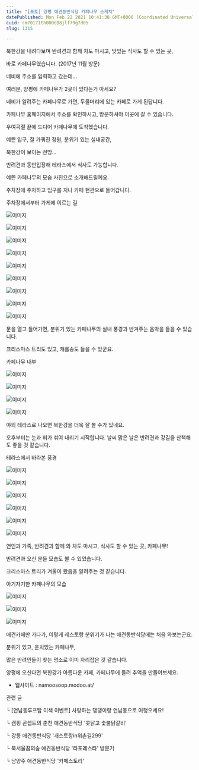 ```yaml
---
title: "[포토] 양평 애견동반식당 카페나무 스케치"
datePublished: Mon Feb 22 2021 10:41:38 GMT+0000 (Coordinated Universal Time)
cuid: cm70171th000d08jlf79g7d05
slug: 1315

---
```



북한강을 내려다보며 반려견과 함께 차도 마시고, 맛있는 식사도 할 수 있는 곳,

바로 카페나무였습니다. (2017년 11월 방문)

네비에 주소를 입력하고 갔는데...

여러분, 양평에 카페나무가 2곳이 있다는거 아세요?

네비가 알려주는 카페나무로 가면, 두물머리에 있는 카페로 가게 된답니다.

카페나무 홈페이지에서 주소를 확인하시고, 방문하셔야 이곳에 갈 수 있습니다.

우여곡절 끝에 드디어 카페나무에 도착했습니다.

예쁜 입구, 잘 가꿔진 정원, 분위기 있는 실내공간,

북한강이 보이는 전망...

반려견과 동반입장해 테라스에서 식사도 가능합니다.

예쁜 카페나무의 모습 사진으로 소개해드릴께요.

주차장에 주차하고 입구를 지나 카페 현관으로 들어갑니다.

주차장에서부터 가게에 이르는 길

![이미지](https://cdn.hashnode.com/res/hashnode/image/upload/v1739251046357/3c8f1d5d-34d4-471d-9152-55836ddd520d.jpeg)

![이미지](https://cdn.hashnode.com/res/hashnode/image/upload/v1739251048505/1b221c3d-2bd4-4276-915e-98a0eec655ce.jpeg)

![이미지](https://cdn.hashnode.com/res/hashnode/image/upload/v1739251050641/7b83bedd-2408-446a-b317-82cce403522a.jpeg)

![이미지](https://cdn.hashnode.com/res/hashnode/image/upload/v1739251052626/2fa756aa-6ee5-423b-a5a7-24ceb3a05fb6.jpeg)

![이미지](https://cdn.hashnode.com/res/hashnode/image/upload/v1739251055532/8bf72a96-c432-4723-9782-116f0765b48d.jpeg)

![이미지](https://cdn.hashnode.com/res/hashnode/image/upload/v1739251057873/4c08ab51-175e-4e6c-94ca-b1093d743770.jpeg)

![이미지](https://cdn.hashnode.com/res/hashnode/image/upload/v1739251059930/519cf149-d482-4a02-af89-12b0adae54f9.jpeg)

![이미지](https://cdn.hashnode.com/res/hashnode/image/upload/v1739251062634/8e26c676-3336-47b8-a804-56853bafab39.jpeg)

![이미지](https://cdn.hashnode.com/res/hashnode/image/upload/v1739251064800/6470c093-46a6-45c0-a648-ff908f5c5fbf.jpeg)

문을 열고 들어가면, 분위기 있는 카페나무의 실내 풍경과 반겨주는 음악을 들을 수 있습니다.

크리스마스 트리도 있고, 캐롤송도 들을 수 있군요.

카페나무 내부

![이미지](https://cdn.hashnode.com/res/hashnode/image/upload/v1739251066833/a1691d51-57fd-4eab-ba59-6b47ad63ee72.jpeg)

![이미지](https://cdn.hashnode.com/res/hashnode/image/upload/v1739251068985/e5734718-5c37-4f8b-b5c4-67375b93027e.jpeg)

![이미지](https://cdn.hashnode.com/res/hashnode/image/upload/v1739251071147/707163b0-b3ee-4501-8bbe-4a63d155ab52.jpeg)

![이미지](https://cdn.hashnode.com/res/hashnode/image/upload/v1739251073206/f5c2c318-5481-4d38-ac80-0ecf847287f9.jpeg)

야외 테라스로 나오면 북한강을 더욱 잘 볼 수가 있네요.

오후부터는 눈과 비가 섞여 내리기 시작합니다. 날씨 맑은 날은 반려견과 강길을 산책해도 좋을 것 같습니다.

테라스에서 바라본 풍경

![이미지](https://cdn.hashnode.com/res/hashnode/image/upload/v1739251075545/532b59f8-0acf-44a2-bf2a-80a0305b6640.jpeg)

![이미지](https://cdn.hashnode.com/res/hashnode/image/upload/v1739251077569/ffc61d2a-2d70-41c9-a143-9395f3eeb572.jpeg)

![이미지](https://cdn.hashnode.com/res/hashnode/image/upload/v1739251079744/b9d6ab26-dc24-4053-b4ca-85451a477677.jpeg)

![이미지](https://cdn.hashnode.com/res/hashnode/image/upload/v1739251081937/125eea33-c7fa-4a41-b400-77bd65cdabb3.jpeg)

![이미지](https://cdn.hashnode.com/res/hashnode/image/upload/v1739251084030/00f82bb2-7782-4a85-bade-22c02abbdf0a.jpeg)

![이미지](https://cdn.hashnode.com/res/hashnode/image/upload/v1739251086136/03104c99-f373-449c-b826-e5f3f088d5a0.jpeg)

연인과 가족, 반려견과 함께 와 차도 마시고, 식사도 할 수 있는 곳, 카페나무!

반려견과 오신 분들 모습도 볼 수 있었습니다.

크리스마스 트리가 겨울이 왔음을 알려주는 것 같습니다.

아기자기한 카페나무의 모습

![이미지](https://cdn.hashnode.com/res/hashnode/image/upload/v1739251088480/d14643a0-3fc7-4238-910e-7bd00572e693.jpeg)

![이미지](https://cdn.hashnode.com/res/hashnode/image/upload/v1739251090848/24bce728-50de-49af-934f-fac14d24bc3e.jpeg)

![이미지](https://cdn.hashnode.com/res/hashnode/image/upload/v1739251093011/e140eca4-6167-4544-b660-d52d39355aa0.jpeg)

애견카페만 가다가, 이렇게 레스토랑 분위기가 나는 애견동반식당에는 처음 와보는군요.

분위기 있고, 운치있는 카페나무,

많은 반려인들이 찾는 명소로 이미 자리잡은 것 같습니다.

양평에 오신다면 북한강가 아름다운 카페, 카페나무에 들려 추억을 만들어보세요.

- 웹사이트 : namoosoop.modoo.at/

관련 글

└ [연남동루프탑 이색 이벤트] 사랑하는 댕댕이랑 연남동으로 여행오세요!

└ 캠핑 콘셉트의 춘천 애견동반식당 '콧닭고 숯불닭갈비'

└ 강릉 애견동반식당 '개스토랑in위촌길299'

└ 북서울꿈의숲 애견동반식당 '라포레스타' 방문기

└ 남양주 애견동반식당 '카페스토리'